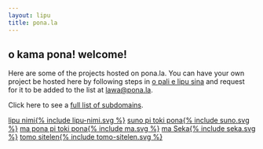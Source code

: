 ```yaml
---
layout: lipu
title: pona.la
---
```


## o kama pona! welcome!
Here are some of the projects hosted on pona.la. You can have your own project be hosted here by following steps in [o pali e lipu sina](/request) and request for it to be added to the list at [lawa@pona.la](mailto:lawa@pona.la).

Click here to see a [full list of subdomains](/full).

<div class="grid">
<a href="https://nimi.pona.la"><span class="screenreader">lipu nimi</span>{% include lipu-nimi.svg %}</a>
<a href="https://suno.pona.la"><span class="screenreader">suno pi toki pona</span>{% include suno.svg %}</a>
<a href="https://ma.pona.la"><span class="screenreader">ma pona pi toki pona</span>{% include ma.svg %}</a>
<a href="https://seka.pona.la"><span class="screenreader">ma Seka</span>{% include seka.svg %}</a>
<a href="https://sitelen.pona.la"><span class="screenreader">tomo sitelen</span>{% include tomo-sitelen.svg %}</a>
</div>
